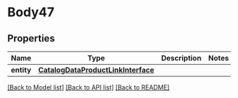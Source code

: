 # Body47

## Properties
Name | Type | Description | Notes
------------ | ------------- | ------------- | -------------
**entity** | [**CatalogDataProductLinkInterface**](CatalogDataProductLinkInterface.md) |  | 

[[Back to Model list]](../README.md#documentation-for-models) [[Back to API list]](../README.md#documentation-for-api-endpoints) [[Back to README]](../README.md)


